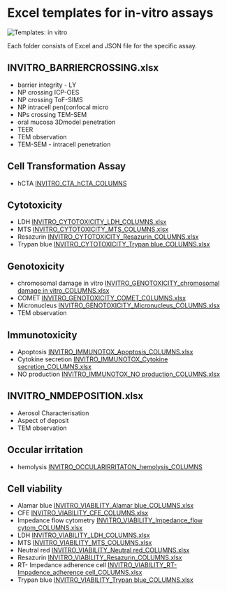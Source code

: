 # Excel templates for in-vitro assays

![Templates: in vitro](./images/templates_INVITRO.png "In-vitro")

Each folder consists of Excel and JSON file for the specific assay. 

##	INVITRO_BARRIERCROSSING.xlsx
*	barrier integrity - LY
*	NP crossing ICP-OES
*	NP crossing ToF-SIMS
*	NP intracell pen(confocal micro
*	NPs crossing TEM-SEM
*	oral mucosa 3Dmodel penetration
*	TEER
*	TEM observation
*	TEM-SEM - intracell penetration

##	Cell Transformation Assay
*	hCTA [INVITRO_CTA_hCTA_COLUMNS](https://github.com/enanomapper/nmdataparser/tree/master/enmconvertor/src/site/resources/templates/INVITRO/CTA)

##	Cytotoxicity
*	LDH [INVITRO_CYTOTOXICITY_LDH_COLUMNS.xlsx](https://github.com/enanomapper/nmdataparser/tree/master/enmconvertor/src/site/resources/templates/INVITRO/CYTOTOXICITY/LDH)
*	MTS [INVITRO_CYTOTOXICITY_MTS_COLUMNS.xlsx](https://github.com/enanomapper/nmdataparser/tree/master/enmconvertor/src/site/resources/templates/INVITRO/CYTOTOXICITY/MTS)
*	Resazurin [INVITRO_CYTOTOXICITY_Resazurin_COLUMNS.xlsx](https://github.com/enanomapper/nmdataparser/tree/master/enmconvertor/src/site/resources/templates/INVITRO/CYTOTOXICITY/RESAZURIN)
*	Trypan blue [INVITRO_CYTOTOXICITY_Trypan blue_COLUMNS.xlsx](https://github.com/enanomapper/nmdataparser/tree/master/enmconvertor/src/site/resources/templates/INVITRO/CYTOTOXICITY/TRYPAN_BLUE)

##	Genotoxicity 
*   chromosomal damage in vitro [INVITRO_GENOTOXICITY_chromosomal damage in vitro_COLUMNS.xlsx](https://github.com/enanomapper/nmdataparser/tree/master/enmconvertor/src/site/resources/templates/INVITRO/GENOTOXICITY/CHROMOSOMAL_DAMAGE)
*	COMET [INVITRO_GENOTOXICITY_COMET_COLUMNS.xlsx](https://github.com/enanomapper/nmdataparser/tree/master/enmconvertor/src/site/resources/templates/INVITRO/GENOTOXICITY/COMET)
*	Micronucleus [INVITRO_GENOTOXICITY_Micronucleus_COLUMNS.xlsx](https://github.com/enanomapper/nmdataparser/tree/master/enmconvertor/src/site/resources/templates/INVITRO/GENOTOXICITY/MICRONUCLEUS)
*	TEM observation

## Immunotoxicity 
*	Apoptosis [INVITRO_IMMUNOTOX_Apoptosis_COLUMNS.xlsx](https://github.com/enanomapper/nmdataparser/tree/master/enmconvertor/src/site/resources/templates/INVITRO/IMMUNOTOX/APOPTOSIS)
*   Cytokine secretion [INVITRO_IMMUNOTOX_Cytokine secretion_COLUMNS.xlsx](https://github.com/enanomapper/nmdataparser/tree/master/enmconvertor/src/site/resources/templates/INVITRO/IMMUNOTOX/CYTOKINE_SECRETION)
*	NO production [INVITRO_IMMUNOTOX_NO production_COLUMNS.xlsx](https://github.com/enanomapper/nmdataparser/tree/master/enmconvertor/src/site/resources/templates/INVITRO/IMMUNOTOX/NITRIC_OXIDE_PRODUCTION)
	
##	INVITRO_NMDEPOSITION.xlsx
*	Aerosol Characterisation
*	Aspect of deposit
*	TEM observation
	
##	Occular irritation
*	hemolysis [INVITRO_OCCULARIRRITATON_hemolysis_COLUMNS](https://github.com/enanomapper/nmdataparser/tree/master/enmconvertor/src/site/resources/templates/INVITRO/OCCULARIRRITATION)
	
##	Cell viability 
*	Alamar blue [INVITRO_VIABILITY_Alamar blue_COLUMNS.xlsx](https://github.com/enanomapper/nmdataparser/tree/master/enmconvertor/src/site/resources/templates/INVITRO/AlamarBlue)
*	CFE [INVITRO_VIABILITY_CFE_COLUMNS.xlsx](https://github.com/enanomapper/nmdataparser/tree/master/enmconvertor/src/site/resources/templates/INVITRO/CFE)
*	Impedance flow cytometry [INVITRO_VIABILITY_Impedance_flow cytom_COLUMNS.xlsx](https://github.com/enanomapper/nmdataparser/tree/master/enmconvertor/src/site/resources/templates/INVITRO/ImpedanceFlowCytometry)
*	LDH [INVITRO_VIABILITY_LDH_COLUMNS.xlsx](https://github.com/enanomapper/nmdataparser/tree/master/enmconvertor/src/site/resources/templates/INVITRO/LDH)
*	MTS [INVITRO_VIABILITY_MTS_COLUMNS.xlsx](https://github.com/enanomapper/nmdataparser/tree/master/enmconvertor/src/site/resources/templates/INVITRO/VIABILITY/MTS)
*	Neutral red [INVITRO_VIABILITY_Neutral red_COLUMNS.xlsx](https://github.com/enanomapper/nmdataparser/tree/master/enmconvertor/src/site/resources/templates/INVITRO/VIABILITY/NeutralRed)
*	Resazurin [INVITRO_VIABILITY_Resazurin_COLUMNS.xlsx](https://github.com/enanomapper/nmdataparser/tree/master/enmconvertor/src/site/resources/templates/INVITRO/VIABILITY/Resazurin)
*	RT- Impedance adherence cell [INVITRO_VIABILITY_RT- Impadence_adherence cell_COLUMNS.xlsx](https://github.com/enanomapper/nmdataparser/tree/master/enmconvertor/src/site/resources/templates/INVITRO/VIABILITY/RTImpedanceAdherenceCell)
*	Trypan blue [INVITRO_VIABILITY_Trypan blue_COLUMNS.xlsx](https://github.com/enanomapper/nmdataparser/tree/master/enmconvertor/src/site/resources/templates/INVITRO/VIABILITY/TrypanBlue)
